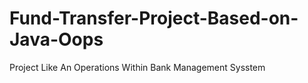 # Fund-Transfer-Project-Based-on-Java-Oops
Project Like An Operations Within Bank Management Sysstem
